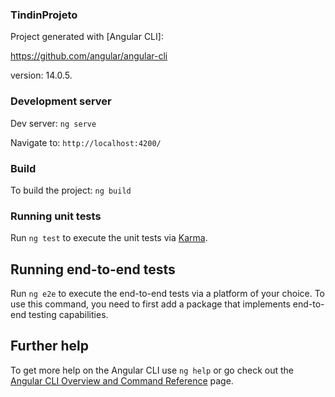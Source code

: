 ### TindinProjeto

Project generated with [Angular CLI]:

https://github.com/angular/angular-cli

version: 14.0.5.

### Development server

Dev server:
`ng serve`

Navigate to:
`http://localhost:4200/`

### Build

To build the project:
`ng build`

### Running unit tests

Run `ng test` to execute the unit tests via [Karma](https://karma-runner.github.io).

## Running end-to-end tests

Run `ng e2e` to execute the end-to-end tests via a platform of your choice. To use this command, you need to first add a package that implements end-to-end testing capabilities.

## Further help

To get more help on the Angular CLI use `ng help` or go check out the [Angular CLI Overview and Command Reference](https://angular.io/cli) page.

<!-- As notas foram armazenadas em um objeto! -->
